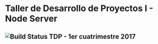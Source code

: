 # Taller de Desarrollo de Proyectos I - Node Server </br>
## ![Build Status](_travislink) TDP - 1er cuatrimestre 2017 </br>